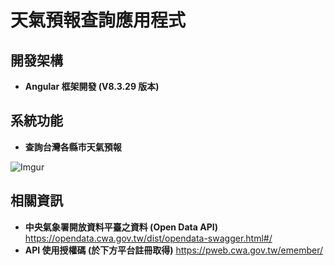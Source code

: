 # 天氣預報查詢應用程式

## 開發架構

- **Angular 框架開發 (V8.3.29 版本)**

## 系統功能

- **查詢台灣各縣市天氣預報**
  
![Imgur](https://i.imgur.com/Yc7Nmvt.jpeg[/img])

## 相關資訊
- **中央氣象署開放資料平臺之資料 (Open Data API)**
https://opendata.cwa.gov.tw/dist/opendata-swagger.html#/
- **API 使用授權碼 (於下方平台註冊取得)**
https://pweb.cwa.gov.tw/emember/
